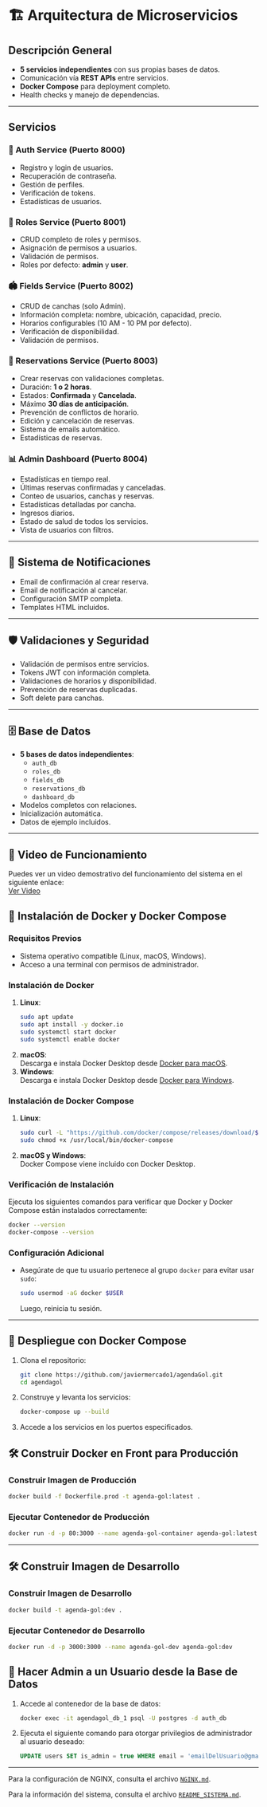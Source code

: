 # 🏗️ Arquitectura de Microservicios

## Descripción General
- **5 servicios independientes** con sus propias bases de datos.  
- Comunicación vía **REST APIs** entre servicios.  
- **Docker Compose** para deployment completo.  
- Health checks y manejo de dependencias.  

---

## Servicios

### 🔐 Auth Service (Puerto 8000)
- Registro y login de usuarios.  
- Recuperación de contraseña.  
- Gestión de perfiles.  
- Verificación de tokens.  
- Estadísticas de usuarios.  

### 👥 Roles Service (Puerto 8001)
- CRUD completo de roles y permisos.  
- Asignación de permisos a usuarios.  
- Validación de permisos.  
- Roles por defecto: **admin** y **user**.  

### 🏟️ Fields Service (Puerto 8002)
- CRUD de canchas (solo Admin).  
- Información completa: nombre, ubicación, capacidad, precio.  
- Horarios configurables (10 AM - 10 PM por defecto).  
- Verificación de disponibilidad.  
- Validación de permisos.  

### 📅 Reservations Service (Puerto 8003)
- Crear reservas con validaciones completas.  
- Duración: **1 o 2 horas**.  
- Estados: **Confirmada** y **Cancelada**.  
- Máximo **30 días de anticipación**.  
- Prevención de conflictos de horario.  
- Edición y cancelación de reservas.  
- Sistema de emails automático.  
- Estadísticas de reservas.  

### 📊 Admin Dashboard (Puerto 8004)
- Estadísticas en tiempo real.  
- Últimas reservas confirmadas y canceladas.  
- Conteo de usuarios, canchas y reservas.  
- Estadísticas detalladas por cancha.  
- Ingresos diarios.  
- Estado de salud de todos los servicios.  
- Vista de usuarios con filtros.  

---

## 📧 Sistema de Notificaciones
- Email de confirmación al crear reserva.  
- Email de notificación al cancelar.  
- Configuración SMTP completa.  
- Templates HTML incluidos.  

---

## 🛡️ Validaciones y Seguridad
- Validación de permisos entre servicios.  
- Tokens JWT con información completa.  
- Validaciones de horarios y disponibilidad.  
- Prevención de reservas duplicadas.  
- Soft delete para canchas.  

---

## 🗄️ Base de Datos
- **5 bases de datos independientes**:  
    - `auth_db`  
    - `roles_db`  
    - `fields_db`  
    - `reservations_db`  
    - `dashboard_db`  
- Modelos completos con relaciones.  
- Inicialización automática.  
- Datos de ejemplo incluidos.  

---

## 🎥 Video de Funcionamiento

Puedes ver un video demostrativo del funcionamiento del sistema en el siguiente enlace:  
[Ver Video](https://drive.google.com/file/d/1Vjw_JmSiFyaAExO_aAEOqcdPx-jfmOHx/view?usp=sharing)

## 🐳 Instalación de Docker y Docker Compose

### Requisitos Previos
- Sistema operativo compatible (Linux, macOS, Windows).
- Acceso a una terminal con permisos de administrador.

### Instalación de Docker
1. **Linux**:  
   ```bash
   sudo apt update
   sudo apt install -y docker.io
   sudo systemctl start docker
   sudo systemctl enable docker
   ```
2. **macOS**:  
   Descarga e instala Docker Desktop desde [Docker para macOS](https://www.docker.com/products/docker-desktop).
3. **Windows**:  
   Descarga e instala Docker Desktop desde [Docker para Windows](https://www.docker.com/products/docker-desktop).

### Instalación de Docker Compose
1. **Linux**:  
   ```bash
   sudo curl -L "https://github.com/docker/compose/releases/download/$(curl -s https://api.github.com/repos/docker/compose/releases/latest | grep -oP '"tag_name": "\K(.*)(?=")')/docker-compose-$(uname -s)-$(uname -m)" -o /usr/local/bin/docker-compose
   sudo chmod +x /usr/local/bin/docker-compose
   ```
2. **macOS y Windows**:  
   Docker Compose viene incluido con Docker Desktop.

### Verificación de Instalación
Ejecuta los siguientes comandos para verificar que Docker y Docker Compose están instalados correctamente:
```bash
docker --version
docker-compose --version
```

### Configuración Adicional
- Asegúrate de que tu usuario pertenece al grupo `docker` para evitar usar `sudo`:
  ```bash
  sudo usermod -aG docker $USER
  ```
  Luego, reinicia tu sesión.

---

## 🚀 Despliegue con Docker Compose
1. Clona el repositorio:
   ```bash
   git clone https://github.com/javiermercado1/agendaGol.git
   cd agendagol
   ```
2. Construye y levanta los servicios:
   ```bash
   docker-compose up --build
   ```
3. Accede a los servicios en los puertos especificados.

## 🛠️ Construir Docker en Front para Producción

### Construir Imagen de Producción
```bash
docker build -f Dockerfile.prod -t agenda-gol:latest .
```

### Ejecutar Contenedor de Producción
```bash
docker run -d -p 80:3000 --name agenda-gol-container agenda-gol:latest
```

---

## 🛠️ Construir Imagen de Desarrollo

### Construir Imagen de Desarrollo
```bash
docker build -t agenda-gol:dev .
```

### Ejecutar Contenedor de Desarrollo
```bash
docker run -d -p 3000:3000 --name agenda-gol-dev agenda-gol:dev
```


## 👑 Hacer Admin a un Usuario desde la Base de Datos

1. Accede al contenedor de la base de datos:
    ```bash
    docker exec -it agendagol_db_1 psql -U postgres -d auth_db
    ```
2. Ejecuta el siguiente comando para otorgar privilegios de administrador al usuario deseado:
    ```sql
    UPDATE users SET is_admin = true WHERE email = 'emailDelUsuario@gmail.com';
    ```
---

Para la configuración de NGINX, consulta el archivo [`NGINX.md`](NGINX.md).  

Para la información del sistema, consulta el archivo [`README_SISTEMA.md`](README_SISTEMA.md).
